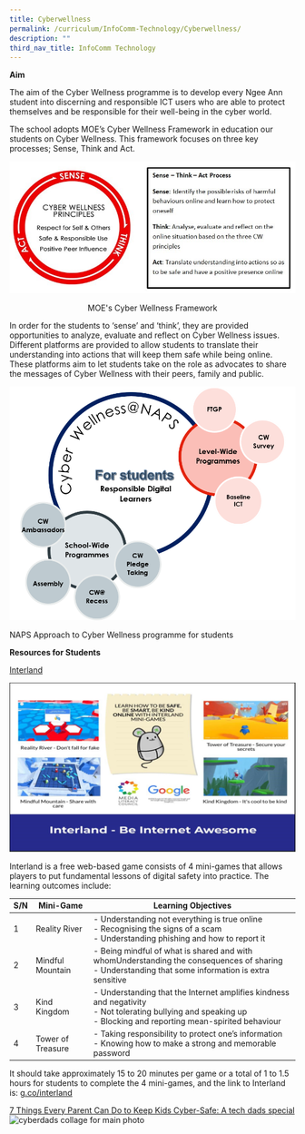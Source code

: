 ```yaml
---
title: Cyberwellness
permalink: /curriculum/InfoComm-Technology/Cyberwellness/
description: ""
third_nav_title: InfoComm Technology
---
```

**Aim**

The aim of the Cyber Wellness programme is to develop every Ngee Ann student into discerning and responsible ICT users who are able to protect themselves and be responsible for their well-being in the cyber world.

  

The school adopts MOE’s Cyber Wellness Framework in education our students on Cyber Wellness. This framework focuses on three key processes; Sense, Think and Act.

![](/images/Cyberwellness.jpeg)

<center>MOE's Cyber Wellness Framework</center>

  

In order for the students to ‘sense’ and ‘think’, they are provided opportunities to analyze, evaluate and reflect on Cyber Wellness issues. Different platforms are provided to allow students to translate their understanding into actions that will keep them safe while being online. These platforms aim to let students take on the role as advocates to share the messages of Cyber Wellness with their peers, family and public.

![](/images/NAPS.png)

NAPS Approach to Cyber Wellness programme for students  

**Resources for Students**

[Interland](https://beinternetawesome.withgoogle.com/en_us/interland)

![](/images/Interland.jpeg)

Interland is a free web-based game consists of 4 mini-games that allows players to put fundamental lessons of digital safety into practice. The learning outcomes include:

| S/N| Mini-Game| Learning Objectives |
| -------- | -------- | -------- |
| 1    | Reality River   | -   Understanding not everything is true online<br>-   Recognising the signs of a scam<br>-   Understanding phishing and how to report it   |
|2|Mindful Mountain|-   Being mindful of what is shared and with whomUnderstanding the consequences of sharing<br>-   Understanding that some information is extra sensitive
|3|Kind Kingdom|-   Understanding that the Internet amplifies kindness and negativity<br>-   Not tolerating bullying and speaking up<br>-   Blocking and reporting mean-spirited behaviour
|4|Tower of Treasure|-   Taking responsibility to protect one’s information<br>-   Knowing how to make a strong and memorable password

It should take approximately 15 to 20 minutes per game or a total of 1 to 1.5 hours for students to complete the 4 mini-games, and the link to Interland is:&nbsp;[g.co/interland](https://beinternetawesome.withgoogle.com/en_us/interland)

[7 Things Every Parent Can Do to Keep Kids Cyber-Safe: A tech dads special](https://www.schoolbag.edu.sg/story/7-things-every-parent-can-do-to-keep-kids-cyber-safe-a-tech-dads-special?utm_source=newsletter+sb+article&amp;utm_medium=newsletter&amp;utm_campaign=june+2023+edm)
![cyberdads collage for main photo](https://www.schoolbag.edu.sg/images/default-source/7-things-every-parent-can-do-to-keep-kids-cyber-safe-a-tech-dads-special/cyberdads-collage-for-main-photo.jpg)
